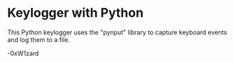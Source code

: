 # Keylogger with Python

This Python keylogger uses the "pynput" library to capture keyboard events and log them to a file. 


-0xW1zard 
